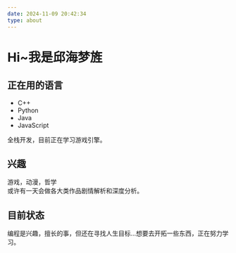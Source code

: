 ```yaml
---
date: 2024-11-09 20:42:34
type: about
---
```


# Hi~我是邱海梦旌
## 正在用的语言
- C++
- Python
- Java
- JavaScript

全栈开发，目前正在学习游戏引擎。
## 兴趣
游戏，动漫，哲学  
或许有一天会做各大类作品剧情解析和深度分析。
## 目前状态
编程是兴趣，擅长的事，但还在寻找人生目标...想要去开拓一些东西，正在努力学习。